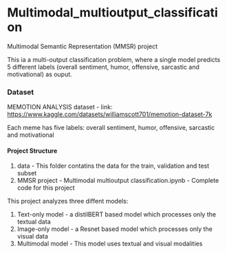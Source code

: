 # Multimodal_multioutput_classification
Multimodal Semantic Representation (MMSR) project

This ia a multi-output classification problem, where a single model predicts 5 different labels (overall sentiment, humor, offensive, sarcastic and motivational) as ouput.

### Dataset
MEMOTION ANALYSIS dataset - link: https://www.kaggle.com/datasets/williamscott701/memotion-dataset-7k

Each meme has five labels: overall sentiment, humor, offensive, sarcastic and motivational

#### Project Structure

1) data - This folder contatins the data for the train, validation and test subset
2) MMSR project - Multimodal multioutput classification.ipynb - Complete code for this project

This project analyzes three diffent models: 

1) Text-only model - a distilBERT based model which processes only the textual data
2) Image-only model - a Resnet based model which processes only the visual data
3) Multimodal model - This model uses textual and visual modalities

